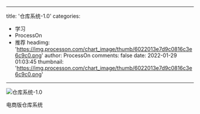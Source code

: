 
---
title: '仓库系统-1.0'
categories: 
 - 学习
 - ProcessOn
 - 推荐
headimg: 'https://img.processon.com/chart_image/thumb/6022013e7d9c0816c3e6c9c0.png'
author: ProcessOn
comments: false
date: 2022-01-29 01:03:45
thumbnail: 'https://img.processon.com/chart_image/thumb/6022013e7d9c0816c3e6c9c0.png'
---

<div>   
<img class="thumb" alt="仓库系统-1.0" src="https://img.processon.com/chart_image/thumb/6022013e7d9c0816c3e6c9c0.png" referrerpolicy="no-referrer">
<p>电商版仓库系统</p>  
</div>
            
